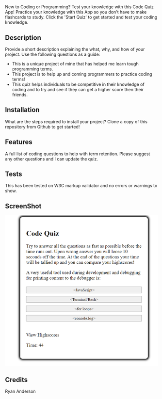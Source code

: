 # <Interactive Code Quiz>

New to Coding or Programming? Test your knowledge with this Code Quiz App!
Practice your knowledge with this App so you don't have to make flashcards to study. Click the 'Start Quiz' to get started and test your coding knowledge.

## Description

Provide a short description explaining the what, why, and how of your project. Use the following questions as a guide:

- This is a unique project of mine that has helped me learn tough programming terms.
- This project is to help up and coming programmers to practice coding terms!
- This quiz helps individuals to be competitive in their knowledge of coding and to try and see if they can get a higher score then their friends.

## Installation

What are the steps required to install your project? Clone a copy of this repository from Github to get started!

## Features

A full list of coding questions to help with term retention. Please suggest any other questions and I can update the quiz.

## Tests

This has been tested on W3C markup validator and no errors or warnings to show.

## ScreenShot

![](CodeQuiz.PNG)

## Credits

Ryan Anderson
